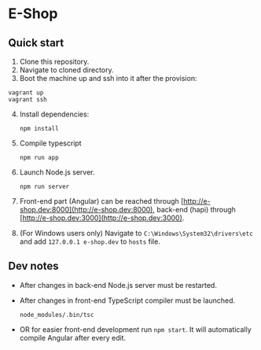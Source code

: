 E-Shop
===

## Quick start

1. Clone this repository.
2. Navigate to cloned directory.
3. Boot the machine up and ssh into it after the provision:

  ```
  vagrant up
  vagrant ssh
  ```
4. Install dependencies:

    ```
    npm install
    ```
5. Compile typescript
    ```
    npm run app
    ```
6. Launch Node.js server.

    ```
    npm run server
    ```
7. Front-end part (Angular) can be reached through [http://e-shop.dev:8000](http://e-shop.dev:8000), back-end (hapi) through [http://e-shop.dev:3000](http://e-shop.dev:3000).
8. (For Windows users only) Navigate to ```C:\Windows\System32\drivers\etc``` and add ```127.0.0.1 e-shop.dev``` to ```hosts``` file.

## Dev notes
- After changes in back-end Node.js server must be restarted.
- After changes in front-end TypeScript compiler must be launched.

    ```
    node_modules/.bin/tsc
    ```
- OR for easier front-end development run ```npm start```. It will automatically compile Angular after every edit.

